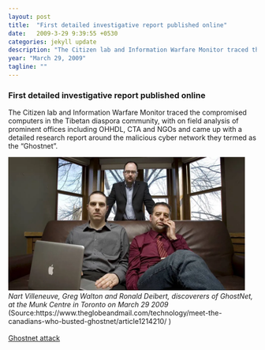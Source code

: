 ```yaml
---
layout: post
title:  "First detailed investigative report published online"
date:   2009-3-29 9:39:55 +0530
categories: jekyll update
description: "The Citizen lab and Information Warfare Monitor traced the compromised computers in the Tibetan diaspora community, with on field analysis of prominent offices including OHHDL, CTA and NGOs and came up with a detailed research report around the malicious cyber network they termed as the “Ghostnet”."
year: "March 29, 2009"
tagline: ""
---
```

<div class="timeline_right">
   <div class="margin-bottom-medium">
      <div class="timeline_text">
         <h3>First detailed investigative report published online</h3>
         <p>The Citizen lab and Information Warfare Monitor traced the compromised computers in the Tibetan diaspora community, with on field analysis of prominent offices including OHHDL, CTA and NGOs and came up with a detailed research report around the malicious cyber network they termed as the “Ghostnet”.</p>
      </div>
   </div>
   
   <div class="timeline_image-wrapper">
   <img src="assets/img/timeline-3.webp" loading="lazy" width="480">
   <i>Nart Villeneuve, Greg Walton and Ronald Deibert, discoverers of GhostNet, at the Munk Centre in Toronto on March 29 2009</i>
   <span>(Source:https://www.theglobeandmail.com/technology/meet-the-canadians-who-busted-ghostnet/article1214210/  )</span>
   </div>
   <br>
   <div class="margin-bottom-xlarge">
      <div class="inline-block">
         <a href="https://citizenlab.ca/wp-content/uploads/2017/05/ghostnet.pdf" target="_blank" class="timeline_link w-inline-block">
            <div>Ghostnet attack</div>
            <img src="https://assets.website-files.com/60dd72519d9f9f67690ae425/60de4e982f499b91260e0e91_open_in_new.svg" loading="lazy" alt="" class="link-icon"/>
         </a>
      </div>
   </div>
</div>
                  